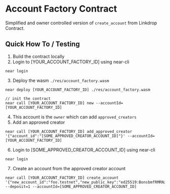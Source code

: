 # Account Factory Contract

Simplified and owner controlled version of `create_account` from Linkdrop Contract.

## Quick How To / Testing

1. Build the contract locally
2. Login to [YOUR_ACCOUNT_FACTORY_ID] using near-cli
```
near login
```
3. Deploy the wasm `./res/account_factory.wasm`
```
near deploy [YOUR_ACCOUNT_FACTORY_ID] ./res/account_factory.wasm

// init the contract
near call [YOUR_ACCOUNT_FACTORY_ID] new --accountId=[YOUR_ACCOUNT_FACTORY_ID]
```
4. This account is the `owner` which can add `approved_creators`
5. Add an approved creator
```
near call [YOUR_ACCOUNT_FACTORY_ID] add_approved_creator '{"account_id":"[SOME_APPROVED_CREATOR_ACCOUNT_ID]"}' --accountId=[YOUR_ACCOUNT_FACTORY_ID]
```
6. Login to [SOME_APPROVED_CREATOR_ACCOUNT_ID] using near-cli
```
near login
```
7. Create an account from the approved creator account
```
near call [YOUR_ACCOUNT_FACTORY_ID] create_account '{"new_account_id":"foo.testnet","new_public_key":"ed25519:BonsbmfRMRNzRwn92827kfGCwkNLjNDritF1LwrbZKn2"}' --deposit=1 --accountId=[SOME_APPROVED_CREATOR_ACCOUNT_ID]
```

